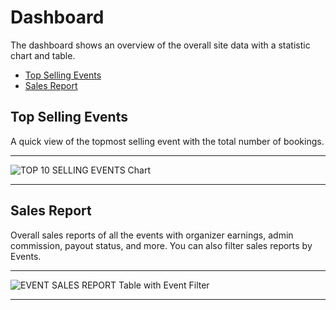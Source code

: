 # Dashboard

The dashboard shows an overview of the overall site data with a statistic chart and table.

- [Top Selling Events](#top-selling-events)
- [Sales Report](#sales-report)


<a name="top-selling-events"></a>
## Top Selling Events

A quick view of the topmost selling event with the total number of bookings.

---

![TOP 10 SELLING EVENTS Chart](/images/dashboard-top-selling.webp "TOP 10 SELLING EVENTS Chart")

---


<a name="sales-report"></a>
## Sales Report

Overall sales reports of all the events with organizer earnings, admin commission, payout status, and more. You can also filter sales reports by Events.

---

![EVENT SALES REPORT Table with Event Filter](/images/dashboard-sales-report.webp "EVENT SALES REPORT Table with Event Filter")

---


